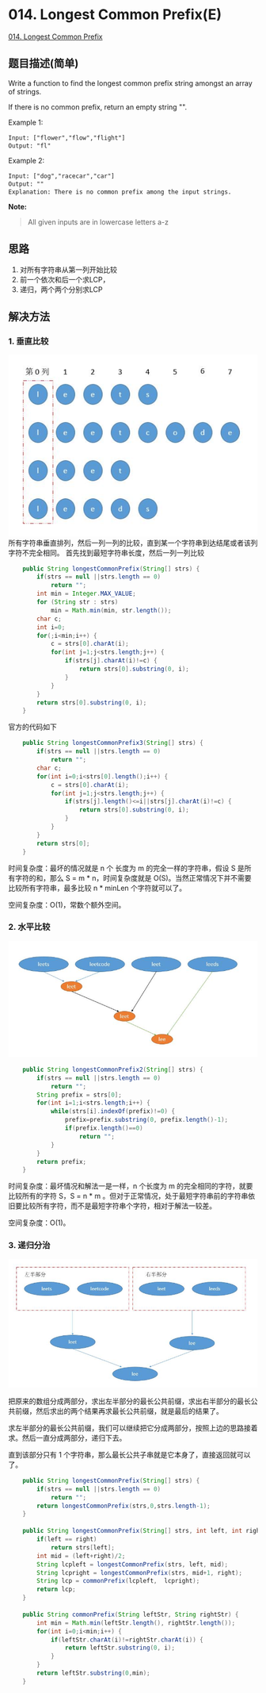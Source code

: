 # 014. Longest Common Prefix(E)
[014. Longest Common Prefix](https://leetcode-cn.com/problems/longest-common-prefix/)

## 题目描述\(简单\)

Write a function to find the longest common prefix string amongst an array of strings.

If there is no common prefix, return an empty string "".

Example 1:

```
Input: ["flower","flow","flight"]
Output: "fl"
```

Example 2:

```
Input: ["dog","racecar","car"]
Output: ""
Explanation: There is no common prefix among the input strings.
```

**Note:**

> All given inputs are in lowercase letters a-z

## 思路

1. 对所有字符串从第一列开始比较
2. 前一个依次和后一个求LCP，
3. 递归，两个两个分别求LCP

## 解决方法

### 1. 垂直比较

![](/assets/001-100/014-solution-1.png)
所有字符串垂直排列，然后一列一列的比较，直到某一个字符串到达结尾或者该列字符不完全相同。
首先找到最短字符串长度，然后一列一列比较
```java
    public String longestCommonPrefix(String[] strs) {
        if(strs == null ||strs.length == 0)
            return "";
        int min = Integer.MAX_VALUE;
        for (String str : strs)
            min = Math.min(min, str.length());
        char c;
        int i=0;
        for(;i<min;i++) {
            c = strs[0].charAt(i);
            for(int j=1;j<strs.length;j++) {
                if(strs[j].charAt(i)!=c) {
                    return strs[0].substring(0, i);
                }
            }
        }
        return strs[0].substring(0, i);
    }
```
官方的代码如下
```java
    public String longestCommonPrefix3(String[] strs) {
        if(strs == null ||strs.length == 0)
            return "";
        char c;
        for(int i=0;i<strs[0].length();i++) {
            c = strs[0].charAt(i);
            for(int j=1;j<strs.length;j++) {
                if(strs[j].length()<=i||strs[j].charAt(i)!=c) {
                    return strs[0].substring(0, i);
                }
            }
        }
        return strs[0];
    }
```

时间复杂度：最坏的情况就是 n 个 长度为 m 的完全一样的字符串，假设 S 是所有字符的和，那么 S = m \* n，时间复杂度就是 O(S)。当然正常情况下并不需要比较所有字符串，最多比较 n * minLen 个字符就可以了。

空间复杂度：O(1)，常数个额外空间。

### 2. 水平比较

![](/assets/001-100/014-solution-2.png)

```java
    public String longestCommonPrefix2(String[] strs) {
        if(strs == null ||strs.length == 0)
            return "";
        String prefix = strs[0];
        for(int i=1;i<strs.length;i++) {
            while(strs[i].indexOf(prefix)!=0) {
                prefix=prefix.substring(0, prefix.length()-1);
                if(prefix.length()==0)
                    return "";
            }
        }
        return prefix;
    }
```
时间复杂度：最坏情况和解法一是一样，n 个长度为 m 的完全相同的字符，就要比较所有的字符 S，S = n * m 。但对于正常情况，处于最短字符串前的字符串依旧要比较所有字符，而不是最短字符串个字符，相对于解法一较差。

空间复杂度：O(1)。

### 3. 递归分治

![](/assets/001-100/014-solution-3.png)

把原来的数组分成两部分，求出左半部分的最长公共前缀，求出右半部分的最长公共前缀，然后求出的两个结果再求最长公共前缀，就是最后的结果了。

求左半部分的最长公共前缀，我们可以继续把它分成两部分，按照上边的思路接着求。然后一直分成两部分，递归下去。

直到该部分只有 1 个字符串，那么最长公共子串就是它本身了，直接返回就可以了。

```java
    public String longestCommonPrefix(String[] strs) {
        if(strs == null ||strs.length == 0)
            return "";
        return longestCommonPrefix(strs,0,strs.length-1);
    }

    public String longestCommonPrefix(String[] strs, int left, int right) {
        if(left == right)
            return strs[left];
        int mid = (left+right)/2;
        String lcpleft = longestCommonPrefix(strs, left, mid);
        String lcpright = longestCommonPrefix(strs, mid+1, right);
        String lcp = commonPrefix(lcpleft,  lcpright);
        return lcp;
    }

    public String commonPrefix(String leftStr, String rightStr) {
        int min = Math.min(leftStr.length(), rightStr.length());
        for(int i=0;i<min;i++) {
            if(leftStr.charAt(i)!=rightStr.charAt(i)) {
                return leftStr.substring(0, i);
            }
        }
        return leftStr.substring(0,min);
    }
```



